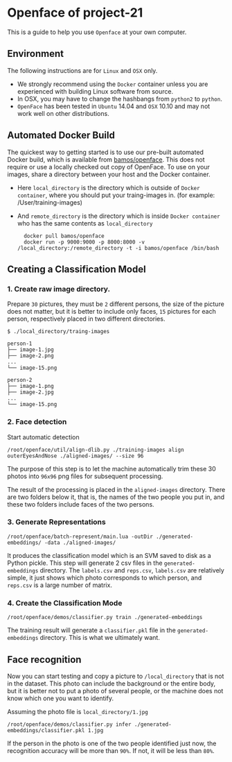 # Openface of project-21

This is a guide to help you use `Openface` at your own computer.
 

## Environment

The following instructions are for `Linux` and `OSX` only.

* We strongly recommend using the `Docker` container unless you are experienced with building Linux software from source.
* In OSX, you may have to change the hashbangs from `python2` to `python`.
* `OpenFace` has been tested in `Ubuntu` 14.04 and `OSX` 10.10 and may not work well on other distributions.


## Automated Docker Build

The quickest way to getting started is to use our pre-built automated Docker build, which is available from [bamos/openface](https://hub.docker.com/r/bamos/openface/). This does not require or use a locally checked out copy of OpenFace. To use on your images, share a directory between your host and the Docker container.

* Here `local_directory` is the directory which is outside of `Docker container`, where you should put your traing-images in. (for example: /User/training-images)
* And `remote_directory` is the directory which is inside `Docker container` who has the same contents as `local_directory`
	
		docker pull bamos/openface
		docker run -p 9000:9000 -p 8000:8000 -v /local_directory:/remote_directory -t -i bamos/openface /bin/bash
	

## Creating a Classification Model

### 1. Create raw image directory.
Prepare `30` pictures, they must be `2` different persons, the size of the picture does not matter, but it is better to include only faces, `15` pictures for each person, respectively placed in two different directories.

	$ ./local_directory/traing-images
	
	person-1
	├── image-1.jpg
	├── image-2.png
	...
	└── image-15.png

	person-2
	├── image-1.png
	├── image-2.jpg
	...
	└── image-15.png
	
### 2. Face detection

Start automatic detection

	/root/openface/util/align-dlib.py ./training-images align outerEyesAndNose ./aligned-images/ --size 96
	

The purpose of this step is to let the machine automatically trim these 30 photos into `96x96` png files for subsequent processing.

The result of the processing is placed in the `aligned-images` directory. There are two folders below it, that is, the names of the two people you put in, and these two folders include faces of the two persons.

### 3. Generate Representations

	/root/openface/batch-represent/main.lua -outDir ./generated-embeddings/ -data ./aligned-images/

It produces the classification model which is an SVM saved to disk as a Python pickle. This step will generate 2 csv files in the `generated-embeddings` directory. The `labels.csv` and `reps.csv`, `labels.csv` are relatively simple, it just shows which photo corresponds to which person, and `reps.csv` is a large number of matrix.

### 4. Create the Classification Mode

	/root/openface/demos/classifier.py train ./generated-embeddings
	
The training result will generate a `classifier.pkl` file in the `generated-embeddings` directory. This is what we ultimately want.
	
## Face recognition
Now you can start testing and copy a picture to `/local_directory` that is not in the dataset. This photo can include the background or the entire body, but it is better not to put a photo of several people, or the machine does not know which one you want to identify.

Assuming the photo file is `local_directory/1.jpg`
	
	/root/openface/demos/classifier.py infer ./generated-embeddings/classifier.pkl 1.jpg
	

If the person in the photo is one of the two people identified just now, the recognition accuracy will be more than `90%`. If not, it will be less than `80%`.


